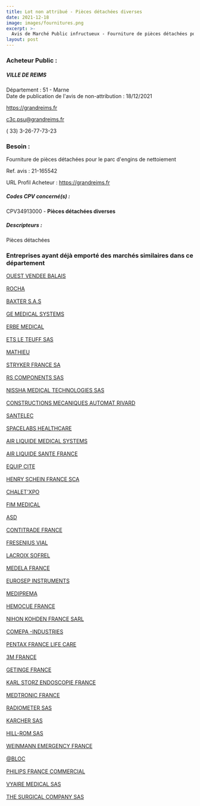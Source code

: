 ```yaml
---
title: Lot non attribué - Pièces détachées diverses
date: 2021-12-18
image: images/fournitures.png
excerpt: >-
  Avis de Marché Public infructueux - Fourniture de pièces détachées pour le parc d'engins de nettoiement
layout: post
---
```


### Acheteur Public :
##### VILLE DE REIMS
Département : 51 - Marne<br/>
Date de publication de l'avis de non-attribution : 18/12/2021


https://grandreims.fr

c3c.psu@grandreims.fr

( 33) 3-26-77-73-23
### Besoin :

Fourniture de pièces détachées pour le parc d'engins de nettoiement

Ref. avis : 21-165542

URL Profil Acheteur : https://grandreims.fr

##### Codes CPV concerné(s) :
CPV34913000 - **Pièces détachées diverses** <br/>

##### Descripteurs :
Pièces détachées <br/>

### Entreprises ayant déjà emporté des marchés similaires dans ce département
<a href="/entreprise-543/siren-027080225">OUEST VENDEE BALAIS</a><br/><br/>
<a href="/entreprise-544/siren-302020532">ROCHA</a><br/><br/>
<a href="/entreprise-544/siren-304317357">BAXTER S.A.S</a><br/><br/>
<a href="/entreprise-545/siren-315013359">GE MEDICAL SYSTEMS</a><br/><br/>
<a href="/entreprise-545/siren-315908442">ERBE MEDICAL</a><br/><br/>
<a href="/entreprise-546/siren-320052962">ETS LE TEUFF SAS</a><br/><br/>
<a href="/entreprise-548/siren-332185818">MATHIEU</a><br/><br/>
<a href="/entreprise-548/siren-333710275">STRYKER FRANCE SA</a><br/><br/>
<a href="/entreprise-548/siren-334534039">RS COMPONENTS SAS</a><br/><br/>
<a href="/entreprise-548/siren-338518673">NISSHA MEDICAL TECHNOLOGIES SAS</a><br/><br/>
<a href="/entreprise-548/siren-338714439">CONSTRUCTIONS MECANIQUES AUTOMAT RIVARD</a><br/><br/>
<a href="/entreprise-550/siren-347484347">SANTELEC</a><br/><br/>
<a href="/entreprise-550/siren-348880527">SPACELABS HEALTHCARE</a><br/><br/>
<a href="/entreprise-550/siren-348921735">AIR LIQUIDE MEDICAL SYSTEMS</a><br/><br/>
<a href="/entreprise-551/siren-379369465">AIR LIQUIDE SANTE FRANCE</a><br/><br/>
<a href="/entreprise-552/siren-383446721">EQUIP CITE</a><br/><br/>
<a href="/entreprise-553/siren-390471985">HENRY SCHEIN FRANCE SCA</a><br/><br/>
<a href="/entreprise-553/siren-390937852">CHALET'XPO</a><br/><br/>
<a href="/entreprise-554/siren-391853090">FIM MEDICAL</a><br/><br/>
<a href="/entreprise-554/siren-392558151">ASD</a><br/><br/>
<a href="/entreprise-554/siren-394479034">CONTITRADE FRANCE</a><br/><br/>
<a href="/entreprise-556/siren-408720282">FRESENIUS VIAL</a><br/><br/>
<a href="/entreprise-556/siren-409065810">LACROIX SOFREL</a><br/><br/>
<a href="/entreprise-557/siren-411416407">MEDELA FRANCE</a><br/><br/>
<a href="/entreprise-559/siren-432230811">EUROSEP INSTRUMENTS</a><br/><br/>
<a href="/entreprise-560/siren-432772614">MEDIPREMA</a><br/><br/>
<a href="/entreprise-560/siren-435041371">HEMOCUE FRANCE</a><br/><br/>
<a href="/entreprise-564/siren-479402935">NIHON KOHDEN FRANCE SARL</a><br/><br/>
<a href="/entreprise-564/siren-479640435">COMEPA -INDUSTRIES</a><br/><br/>
<a href="/entreprise-570/siren-520004219">PENTAX FRANCE LIFE CARE</a><br/><br/>
<a href="/entreprise-572/siren-542078555">3M FRANCE</a><br/><br/>
<a href="/entreprise-572/siren-562096297">GETINGE FRANCE</a><br/><br/>
<a href="/entreprise-573/siren-632011458">KARL STORZ ENDOSCOPIE FRANCE</a><br/><br/>
<a href="/entreprise-573/siren-722008232">MEDTRONIC FRANCE</a><br/><br/>
<a href="/entreprise-574/siren-775662331">RADIOMETER SAS</a><br/><br/>
<a href="/entreprise-574/siren-775702673">KARCHER SAS</a><br/><br/>
<a href="/entreprise-574/siren-777346412">HILL-ROM SAS</a><br/><br/>
<a href="/entreprise-576/siren-793473240">WEINMANN EMERGENCY FRANCE</a><br/><br/>
<a href="/entreprise-577/siren-803632744">@BLOC</a><br/><br/>
<a href="/entreprise-578/siren-811847243">PHILIPS FRANCE COMMERCIAL</a><br/><br/>
<a href="/entreprise-579/siren-821128022">VYAIRE MEDICAL SAS</a><br/><br/>
<a href="/entreprise-582/siren-945650141">THE SURGICAL COMPANY SAS</a><br/><br/>
